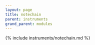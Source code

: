 ```yaml
---
layout: page
title: notechain
parent: instruments
grand_parent: modules
---
```


{% include instruments/notechain.md %}
